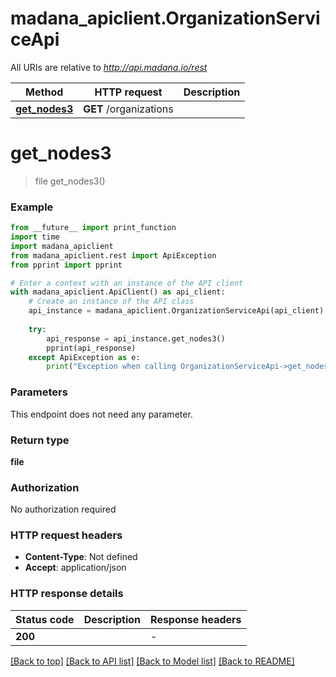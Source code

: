 # madana_apiclient.OrganizationServiceApi

All URIs are relative to *http://api.madana.io/rest*

Method | HTTP request | Description
------------- | ------------- | -------------
[**get_nodes3**](OrganizationServiceApi.md#get_nodes3) | **GET** /organizations | 


# **get_nodes3**
> file get_nodes3()



### Example

```python
from __future__ import print_function
import time
import madana_apiclient
from madana_apiclient.rest import ApiException
from pprint import pprint

# Enter a context with an instance of the API client
with madana_apiclient.ApiClient() as api_client:
    # Create an instance of the API class
    api_instance = madana_apiclient.OrganizationServiceApi(api_client)
    
    try:
        api_response = api_instance.get_nodes3()
        pprint(api_response)
    except ApiException as e:
        print("Exception when calling OrganizationServiceApi->get_nodes3: %s\n" % e)
```

### Parameters
This endpoint does not need any parameter.

### Return type

**file**

### Authorization

No authorization required

### HTTP request headers

 - **Content-Type**: Not defined
 - **Accept**: application/json

### HTTP response details
| Status code | Description | Response headers |
|-------------|-------------|------------------|
**200** |  |  -  |

[[Back to top]](#) [[Back to API list]](../README.md#documentation-for-api-endpoints) [[Back to Model list]](../README.md#documentation-for-models) [[Back to README]](../README.md)

